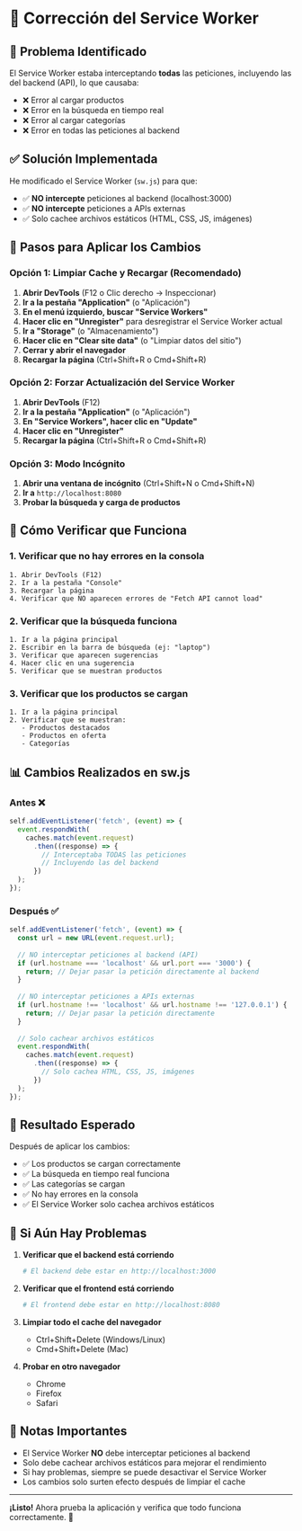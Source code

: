 # 🔧 Corrección del Service Worker

## 🐛 Problema Identificado

El Service Worker estaba interceptando **todas** las peticiones, incluyendo las del backend (API), lo que causaba:
- ❌ Error al cargar productos
- ❌ Error en la búsqueda en tiempo real
- ❌ Error al cargar categorías
- ❌ Error en todas las peticiones al backend

## ✅ Solución Implementada

He modificado el Service Worker (`sw.js`) para que:
- ✅ **NO intercepte** peticiones al backend (localhost:3000)
- ✅ **NO intercepte** peticiones a APIs externas
- ✅ Solo cachee archivos estáticos (HTML, CSS, JS, imágenes)

## 🔄 Pasos para Aplicar los Cambios

### Opción 1: Limpiar Cache y Recargar (Recomendado)

1. **Abrir DevTools** (F12 o Clic derecho → Inspeccionar)
2. **Ir a la pestaña "Application"** (o "Aplicación")
3. **En el menú izquierdo, buscar "Service Workers"**
4. **Hacer clic en "Unregister"** para desregistrar el Service Worker actual
5. **Ir a "Storage"** (o "Almacenamiento")
6. **Hacer clic en "Clear site data"** (o "Limpiar datos del sitio")
7. **Cerrar y abrir el navegador**
8. **Recargar la página** (Ctrl+Shift+R o Cmd+Shift+R)

### Opción 2: Forzar Actualización del Service Worker

1. **Abrir DevTools** (F12)
2. **Ir a la pestaña "Application"** (o "Aplicación")
3. **En "Service Workers", hacer clic en "Update"**
4. **Hacer clic en "Unregister"**
5. **Recargar la página** (Ctrl+Shift+R o Cmd+Shift+R)

### Opción 3: Modo Incógnito

1. **Abrir una ventana de incógnito** (Ctrl+Shift+N o Cmd+Shift+N)
2. **Ir a** `http://localhost:8080`
3. **Probar la búsqueda y carga de productos**

## 🧪 Cómo Verificar que Funciona

### 1. Verificar que no hay errores en la consola
```
1. Abrir DevTools (F12)
2. Ir a la pestaña "Console"
3. Recargar la página
4. Verificar que NO aparecen errores de "Fetch API cannot load"
```

### 2. Verificar que la búsqueda funciona
```
1. Ir a la página principal
2. Escribir en la barra de búsqueda (ej: "laptop")
3. Verificar que aparecen sugerencias
4. Hacer clic en una sugerencia
5. Verificar que se muestran productos
```

### 3. Verificar que los productos se cargan
```
1. Ir a la página principal
2. Verificar que se muestran:
   - Productos destacados
   - Productos en oferta
   - Categorías
```

## 📊 Cambios Realizados en sw.js

### Antes ❌
```javascript
self.addEventListener('fetch', (event) => {
  event.respondWith(
    caches.match(event.request)
      .then((response) => {
        // Interceptaba TODAS las peticiones
        // Incluyendo las del backend
      })
  );
});
```

### Después ✅
```javascript
self.addEventListener('fetch', (event) => {
  const url = new URL(event.request.url);
  
  // NO interceptar peticiones al backend (API)
  if (url.hostname === 'localhost' && url.port === '3000') {
    return; // Dejar pasar la petición directamente al backend
  }
  
  // NO interceptar peticiones a APIs externas
  if (url.hostname !== 'localhost' && url.hostname !== '127.0.0.1') {
    return; // Dejar pasar la petición directamente
  }
  
  // Solo cachear archivos estáticos
  event.respondWith(
    caches.match(event.request)
      .then((response) => {
        // Solo cachea HTML, CSS, JS, imágenes
      })
  );
});
```

## 🎯 Resultado Esperado

Después de aplicar los cambios:
- ✅ Los productos se cargan correctamente
- ✅ La búsqueda en tiempo real funciona
- ✅ Las categorías se cargan
- ✅ No hay errores en la consola
- ✅ El Service Worker solo cachea archivos estáticos

## 🚨 Si Aún Hay Problemas

1. **Verificar que el backend está corriendo**
   ```bash
   # El backend debe estar en http://localhost:3000
   ```

2. **Verificar que el frontend está corriendo**
   ```bash
   # El frontend debe estar en http://localhost:8080
   ```

3. **Limpiar todo el cache del navegador**
   - Ctrl+Shift+Delete (Windows/Linux)
   - Cmd+Shift+Delete (Mac)

4. **Probar en otro navegador**
   - Chrome
   - Firefox
   - Safari

## 📝 Notas Importantes

- El Service Worker **NO** debe interceptar peticiones al backend
- Solo debe cachear archivos estáticos para mejorar el rendimiento
- Si hay problemas, siempre se puede desactivar el Service Worker
- Los cambios solo surten efecto después de limpiar el cache

---

**¡Listo!** Ahora prueba la aplicación y verifica que todo funciona correctamente. 🚀


